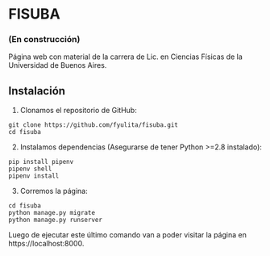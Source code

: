 # FISUBA
### (En construcción)

Página web con material de la carrera de Lic. en Ciencias Físicas de la Universidad de Buenos Aires.

## Instalación

1. Clonamos el repositorio de GitHub:

```
git clone https://github.com/fyulita/fisuba.git
cd fisuba
```

2. Instalamos dependencias (Asegurarse de tener Python >=2.8 instalado):

```
pip install pipenv
pipenv shell
pipenv install
```

3. Corremos la página:

```
cd fisuba
python manage.py migrate
python manage.py runserver
```

Luego de ejecutar este último comando van a poder visitar la página en https://localhost:8000.
